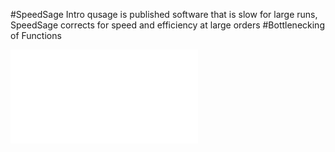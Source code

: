 #SpeedSage Intro
qusage is published software that is slow for large runs, SpeedSage corrects for speed and efficiency at large orders
#Bottlenecking of Functions

![alt tag](qusageSingleBottleNeck.pdf)
